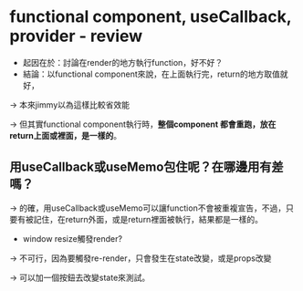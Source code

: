 # functional component, useCallback, provider -  review

- 起因在於：討論在render的地方執行function，好不好？
- 結論：以functional component來說，在上面執行完，return的地方取值就好，

→ 本來jimmy以為這樣比較省效能

→ 但其實functional component執行時，**整個component 都會重跑，放在return上面或裡面，是一樣的**。

## 用useCallback或useMemo包住呢？在哪邊用有差嗎？

→ 的確，用useCallback或useMemo可以讓function不會被重複宣告，不過，只要有被記住，在return外面，或是return裡面被執行，結果都是一樣的。

- window resize觸發render?

→ 不可行，因為要觸發re-render，只會發生在state改變，或是props改變

→ 可以加一個按鈕去改變state來測試。

